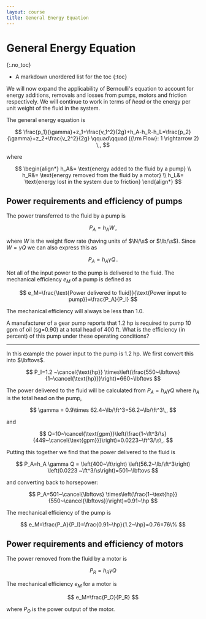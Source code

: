 ```yaml
---
layout: course
title: General Energy Equation
---
```



# General Energy Equation
{:.no_toc}

* A markdown unordered list for the toc
{:toc}

We will now expand the applicability of Bernoulli's equation to account for energy additions, removals and losses from pumps, motors and friction respectively.  We will continue to work in terms of *head* or the energy per unit weight of the fluid in the system.  

The general energy equation is

$$
\frac{p_1}{\gamma}+z_1+\frac{v_1^2}{2g}+h_A-h_R-h_L=\frac{p_2}{\gamma}+z_2+\frac{v_2^2}{2g} \qquad\qquad ({\rm Flow}: 1 \rightarrow 2)
\,,
$$

where

$$
\begin{align*}
h_A&= \text{energy added to the fluid by a pump} \\
h_R&= \text{energy removed from the fluid by a motor} \\
h_L&= \text{energy lost in the system due to friction}
\end{align*}
$$

## Power requirements and efficiency of pumps

The power transferred to the fluid by a pump is

$$
P_A=h_A W\,,
$$

where $W$ is the weight flow rate (having units of $\N/\s$ or $\lb/\s$).  Since $W=\gamma Q$ we can also express this as

$$
P_A=h_A \gamma Q\,.
$$

Not all of the input power to the pump is delivered to the fluid.
The mechanical efficiency $e_M$ of a pump is defined as

$$
e_M=\frac{\text{Power delivered to fluid}}{\text{Power input to pump}}=\frac{P_A}{P_I}
$$

The mechanical efficiency will always be less than 1.0.


<div class="example">

A manufacturer of a gear pump reports that 1.2 hp is required to pump 10 gpm of oil (sg=0.90) at a total head of 400 ft.  What is the efficiency (in percent) of this pump under these operating conditions?

<hr>

In this example the power input to the pump is 1.2 hp.  We first convert this into $\lbftovs$.

$$
P_I=1.2 ~\cancel{\text{hp}} \times\left(\frac{550~\lbftovs}{1~\cancel{\text{hp}}}\right)=660~\lbftovs
$$

The power delivered to the fluid will be calculated from $P_A=h_A \gamma Q$ where $h_A$ is the total head on the pump,

$$
\gamma = 0.9\times 62.4~\lb/\ft^3=56.2~\lb/\ft^3\,,
$$

and

$$
Q=10~\cancel{\text{gpm}}\left(\frac{1~\ft^3/\s}{449~\cancel{\text{gpm}}}\right)=0.0223~\ft^3/\s\,.
$$

Putting this together we find that the power delivered to the fluid is

$$
P_A=h_A \gamma Q = \left(400~\ft\right) \left(56.2~\lb/\ft^3\right) \left(0.0223 ~\ft^3/\s\right)=501~\lbftovs
$$

and converting back to horsepower:

$$
P_A=501~\cancel{\lbftovs} \times\left(\frac{1~\text{hp}}{550~\cancel{\lbftovs}}\right)=0.91~\hp
$$

The mechanical efficiency of the pump is

$$
e_M=\frac{P_A}{P_I}=\frac{0.91~\hp}{1.2~\hp}=0.76=76\%
$$

</div>



## Power requirements and efficiency of motors

The power removed from the fluid by a motor is

$$
P_R=h_R \gamma Q
$$

The mechanical efficiency $e_M$ for a motor is

$$
e_M=\frac{P_O}{P_R}
$$

where $P_O$ is the power output of the motor.
